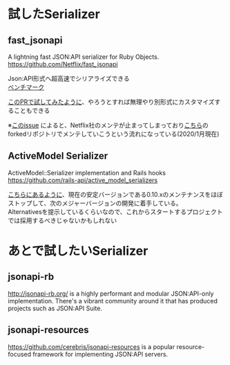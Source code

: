 # 試したSerializer

## fast_jsonapi
A lightning fast JSON:API serializer for Ruby Objects.  
https://github.com/Netflix/fast_jsonapi  

Json:API形式へ超高速でシリアライズできる  
[ベンチマーク](https://github.com/fast-jsonapi/fast_jsonapi#benchmark-times-for-250-records)  
  
[このPRで試してみたように](https://github.com/shibadog39/serializer-play-ground/pull/2)、やろうとすれば無理やり別形式にカスタマイズすることもできる



※[このissue](https://github.com/Netflix/fast_jsonapi/issues/433) によると、Netflix社のメンテが止まってしまっており[こちら](https://github.com/fast-jsonapi/fast_jsonapi)のforkedリポジトリでメンテしていこうという流れになっている(2020/1月現在)


## ActiveModel Serializer
ActiveModel::Serializer implementation and Rails hooks  
https://github.com/rails-api/active_model_serializers  

[こちらにあるように](https://github.com/rails-api/active_model_serializers#whats-happening-to-ams)、現在の安定バージョンである0.10.xのメンテナンスをほぼストップして、次のメジャーバージョンの開発に着手している。  
Alternativesを提示しているくらいなので、これからスタートするプロジェクトでは採用するべきじゃないかもしれない


# あとで試したいSerializer
## jsonapi-rb
http://jsonapi-rb.org/
is a highly performant and modular JSON:API-only implementation. There's a vibrant community around it that has produced projects such as JSON:API Suite.
  
## jsonapi-resources
https://github.com/cerebris/jsonapi-resources
is a popular resource-focused framework for implementing JSON:API servers.
